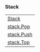 ### Stack

|     |
| --- |
| [Stack](<Stack/Stack.md>) |
| [stack.Pop](<Stack/stack.Pop.md>) |
| [stack.Push](<Stack/stack.Push.md>) |
| [stack.Top](<Stack/stack.Top.md>) |


